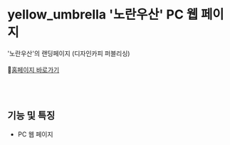 
# yellow_umbrella '노란우산' PC 웹 페이지
'노란우산'의 랜딩페이지 (디자인카피 퍼블리싱)<br><br>
📌[홈페이지 바로가기](https://fold6.github.io/Yellow_umbrella-landing)<br>

<br>
<br>

## 기능 및 특징
- PC 웹 페이지


